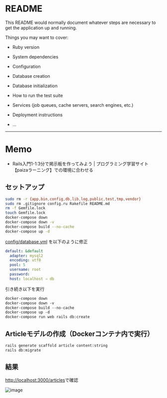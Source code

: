 # README

This README would normally document whatever steps are necessary to get the
application up and running.

Things you may want to cover:

* Ruby version

* System dependencies

* Configuration

* Database creation

* Database initialization

* How to run the test suite

* Services (job queues, cache servers, search engines, etc.)

* Deployment instructions

* ...

---
# Memo
- Rails入門1-1:3分で掲示板を作ってみよう | プログラミング学習サイト【paizaラーニング】での環境に合わせる
## セットアップ
```bash
sudo rm -r {app,bin,config,db,lib,log,public,test,tmp,vendor}
sudo rm .gitignore config.ru Rakefile README.md 
rm -f Gemfile.lock
touch Gemfile.lock
docker-compose down
docker-compose down -v
docker-compose build --no-cache
docker-compose up -d
```

[config/database.yml](config/database.yml)  を以下のように修正
```yml
default: &default
  adapter: mysql2
  encoding: utf8
  pool: 5
  username: root
  password:
  host: localhost ⇒ db
```

引き続き以下を実行
```Dockerfile
docker-compose down
docker-compose down -v
docker-compose build --no-cache
docker-compose up -d
docker-compose run web rails db:create
```

## Articleモデルの作成（Dockerコンテナ内で実行）
```bash
rails generate scaffold article content:string
rails db:migrate
```

## 結果
[http://localhost:3000/articles](http://localhost:3000/articles)で確認

![image](https://github.com/user-attachments/assets/a27afd0d-a554-443e-82b9-17ace6128122)
